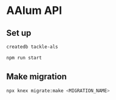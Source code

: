 # AAlum API

## Set up

```bash
createdb tackle-als
```

```bash
npm run start
```

## Make migration

```bash
npx knex migrate:make <MIGRATION_NAME>
```
